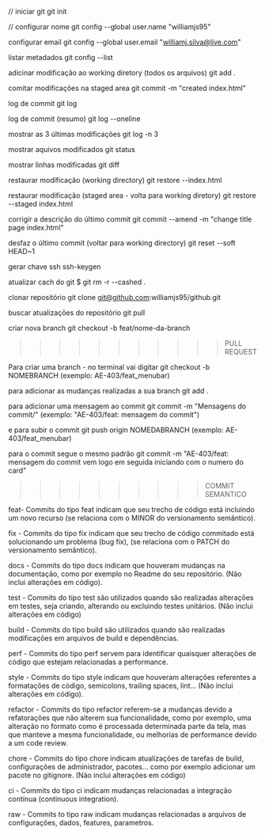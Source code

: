 // iniciar git
git init      

// configurar nome
git config --global user.name "williamjs95"

configurar email
git config --global user.email "williamj.silva@live.com"

listar metadados
git config --list

adicinar modificação ao working diretory (todos os arquivos)
git add .

comitar modificações na staged area
git commit -m "created index.html"

log de commit
git log

log de commit (resumo)
git log --oneline

mostrar as 3 últimas modificações 
git log -n 3

mostrar aquivos modificados 
git status

mostrar linhas modificadas
git diff

restaurar modificação (working directory)
git restore --index.html

restaurar modificação (staged area - volta para working diretory)
git restore --staged index.html

corrigir a descrição do último commit
git commit --amend -m "change title page index.html"

desfaz o último commit (voltar para working directory)
git reset --soft HEAD~1

gerar chave ssh
ssh-keygen

atualizar cach do git
$ git rm -r --cashed .

clonar repositório
git clone git@github.com:williamjs95/github.git

buscar atualizações do repositório
git pull

criar nova branch
git checkout -b feat/nome-da-branch



>>>>>>>>>>> PULL REQUEST

Para criar uma branch - no terminal vai digitar 
git checkout -b NOMEBRANCH (exemplo: AE-403/feat_menubar)

para adicionar as mudanças realizadas a sua branch 
git add .

para adicionar uma mensagem ao commit 
git commit -m "Mensagens do commit/" (exemplo: "AE-403/feat: mensagem do commit")

e para subir o commit 
git push origin NOMEDABRANCH (exemplo: AE-403/feat_menubar)

para o commit segue o mesmo padrão 
git commit -m "AE-403/feat: mensagem do commit vem logo em seguida iniciando com o numero do card"




>>>>>>>>>> COMMIT SEMANTICO

feat- Commits do tipo feat indicam que seu trecho de código está incluindo um novo recurso (se relaciona com o MINOR do versionamento semântico).

fix - Commits do tipo fix indicam que seu trecho de código commitado está solucionando um problema (bug fix), (se relaciona com o PATCH do versionamento semântico).

docs - Commits do tipo docs indicam que houveram mudanças na documentação, como por exemplo no Readme do seu repositório. (Não inclui alterações em código).

test - Commits do tipo test são utilizados quando são realizadas alterações em testes, seja criando, alterando ou excluindo testes unitários. (Não inclui alterações em código)

build - Commits do tipo build são utilizados quando são realizadas modificações em arquivos de build e dependências.

perf - Commits do tipo perf servem para identificar quaisquer alterações de código que estejam relacionadas a performance.

style - Commits do tipo style indicam que houveram alterações referentes a formatações de código, semicolons, trailing spaces, lint... (Não inclui alterações em código).

refactor - Commits do tipo refactor referem-se a mudanças devido a refatorações que não alterem sua funcionalidade, como por exemplo, uma alteração no formato como é processada determinada parte da tela, mas que manteve a mesma funcionalidade, ou melhorias de performance devido a um code review.

chore - Commits do tipo chore indicam atualizações de tarefas de build, configurações de administrador, pacotes... como por exemplo adicionar um pacote no gitignore. (Não inclui alterações em código)

ci - Commits do tipo ci indicam mudanças relacionadas a integração contínua (continuous integration).

raw - Commits to tipo raw indicam mudanças relacionadas a arquivos de configurações, dados, features, parametros.